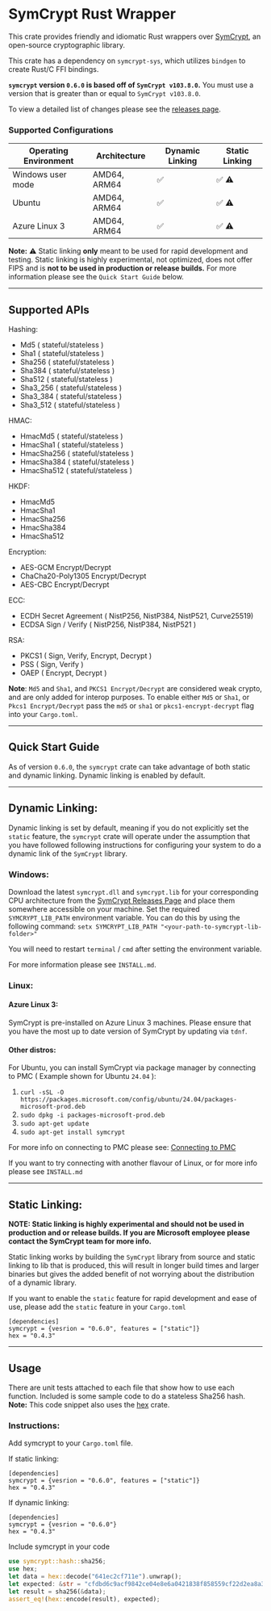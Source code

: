 # SymCrypt Rust Wrapper
This crate provides friendly and idiomatic Rust wrappers over [SymCrypt](https://github.com/microsoft/SymCrypt), an open-source cryptographic library.

This crate has a dependency on `symcrypt-sys`, which utilizes `bindgen` to create Rust/C FFI bindings.

**`symcrypt` version `0.6.0` is based off of `SymCrypt v103.8.0`.** You must use a version that is greater than or equal to `SymCrypt v103.8.0`. 

To view a detailed list of changes please see the [releases page](https://github.com/microsoft/rust-symcrypt/releases/).


### Supported Configurations
| Operating Environment | Architecture      | Dynamic Linking | Static Linking |
| --------------------- | ----------------- | --------------- | -------------- |
| Windows user mode     | AMD64, ARM64      | ✅              | ✅  ⚠️       |
| Ubuntu                | AMD64, ARM64      | ✅              | ✅  ⚠️       |
| Azure Linux 3         | AMD64, ARM64      | ✅              | ✅  ⚠️       |

**Note:** ⚠️ Static linking **only** meant to be used for rapid development and testing. Static linking is highly experimental, not optimized, does not offer FIPS and is **not to be used in production or release builds.** For more information please see the `Quick Start Guide` below. 

---

## Supported APIs

Hashing:
- Md5 ( stateful/stateless )
- Sha1 ( stateful/stateless )
- Sha256 ( stateful/stateless )
- Sha384 ( stateful/stateless )
- Sha512 ( stateful/stateless )
- Sha3_256 ( stateful/stateless )
- Sha3_384 ( stateful/stateless )
- Sha3_512 ( stateful/stateless )

HMAC:
- HmacMd5 ( stateful/stateless )
- HmacSha1 ( stateful/stateless )
- HmacSha256 ( stateful/stateless )
- HmacSha384 ( stateful/stateless )
- HmacSha512 ( stateful/stateless )

HKDF:
- HmacMd5
- HmacSha1
- HmacSha256
- HmacSha384
- HmacSha512

Encryption: 
- AES-GCM Encrypt/Decrypt
- ChaCha20-Poly1305 Encrypt/Decrypt
- AES-CBC Encrypt/Decrypt

ECC:
- ECDH Secret Agreement ( NistP256, NistP384, NistP521, Curve25519)
- ECDSA Sign / Verify ( NistP256, NistP384, NistP521 )

RSA: 
- PKCS1 ( Sign, Verify, Encrypt, Decrypt )
- PSS ( Sign, Verify )
- OAEP ( Encrypt, Decrypt )

**Note**: `Md5` and `Sha1`, and `PKCS1 Encrypt/Decrypt` are considered weak crypto, and are only added for interop purposes.
To enable either `Md5` or `Sha1`, or `Pkcs1 Encrypt/Decrypt` pass the `md5` or `sha1` or `pkcs1-encrypt-decrypt` flag into your `Cargo.toml`. 

---

## Quick Start Guide

As of version `0.6.0`,  the `symcrypt` crate can take advantage of both static and dynamic linking. Dynamic linking is enabled by default.

---
## Dynamic Linking:


Dynamic linking is set by default, meaning if you do not explicitly set the `static` feature, the `symcrypt` crate will operate under the assumption that you have followed following instructions for configuring your system to do a dynamic link of the `SymCrypt` library. 


### Windows:
Download the latest `symcrypt.dll` and `symcrypt.lib` for your corresponding CPU architecture from the [SymCrypt Releases Page](https://github.com/microsoft/SymCrypt/releases) and place them somewhere accessible on your machine.
Set the required `SYMCRYPT_LIB_PATH` environment variable. You can do this by using the following command:
`setx SYMCRYPT_LIB_PATH "<your-path-to-symcrypt-lib-folder>"`

You will need to restart `terminal` / `cmd` after setting the environment variable.

For more information please see `INSTALL.md`.

### Linux:

#### Azure Linux 3:
SymCrypt is pre-installed on Azure Linux 3 machines. Please ensure that you have the most up to date version of SymCrypt by updating via `tdnf`.

#### Other distros:

For Ubuntu, you can install SymCrypt via package manager by connecting to PMC ( Example shown for Ubuntu `24.04` ):

1. `curl -sSL -O https://packages.microsoft.com/config/ubuntu/24.04/packages-microsoft-prod.deb` 
2. `sudo dpkg -i packages-microsoft-prod.deb`
3. `sudo apt-get update`
4. `sudo apt-get install symcrypt`

For more info on connecting to PMC please see: [Connecting to PMC](https://learn.microsoft.com/en-us/linux/packages) 

If you want to try connecting with another flavour of Linux, or for more info please see `INSTALL.md`

---
## Static Linking:

**NOTE: Static linking is highly experimental and should not be used in production and or release builds. If you are Microsoft employee please contact the SymCrypt team for more info.**

Static linking works by building the `SymCrypt` library from source and static linking to lib that is produced, this will result in longer build times and larger binaries but gives the added benefit of not worrying about the distribution of a dynamic library. 

If you want to enable the `static` feature for rapid development and ease of use, please add the `static` feature in your `Cargo.toml`

```cargo
[dependencies]
symcrypt = {vesrion = "0.6.0", features = ["static"]}
hex = "0.4.3"
``` 
---

## Usage
There are unit tests attached to each file that show how to use each function. Included is some sample code to do a stateless Sha256 hash. 
**Note:** This code snippet also uses the [hex](https://crates.io/crates/hex) crate.

### Instructions:  

Add symcrypt to your `Cargo.toml` file.

If static linking:
```cargo
[dependencies]
symcrypt = {vesrion = "0.6.0", features = ["static"]}
hex = "0.4.3"
```


If dynamic linking:
```cargo
[dependencies]
symcrypt = {vesrion = "0.6.0"}
hex = "0.4.3"
```

Include symcrypt in your code  

```rust
use symcrypt::hash::sha256; 
use hex;
let data = hex::decode("641ec2cf711e").unwrap();
let expected: &str = "cfdbd6c9acf9842ce04e8e6a0421838f858559cf22d2ea8a38bd07d5e4692233";
let result = sha256(&data);
assert_eq!(hex::encode(result), expected);
```
